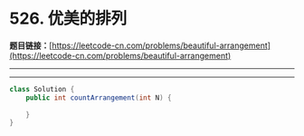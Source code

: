 # 526. 优美的排列

**题目链接：**[https://leetcode-cn.com/problems/beautiful-arrangement](https://leetcode-cn.com/problems/beautiful-arrangement)

---

<Cards card="leetcode_526_beautiful-arrangement"></Cards>

---

```java
class Solution {
    public int countArrangement(int N) {
        
    }
}
```